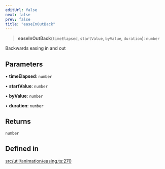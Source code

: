 ```yaml
---
editUrl: false
next: false
prev: false
title: "easeInOutBack"
---
```


> **easeInOutBack**(`timeElapsed`, `startValue`, `byValue`, `duration`): `number`

Backwards easing in and out

## Parameters

• **timeElapsed**: `number`

• **startValue**: `number`

• **byValue**: `number`

• **duration**: `number`

## Returns

`number`

## Defined in

[src/util/animation/easing.ts:270](https://github.com/fabricjs/fabric.js/blob/c093e29e73123dafcfa091ff4d5e04e690bb796e/src/util/animation/easing.ts#L270)
